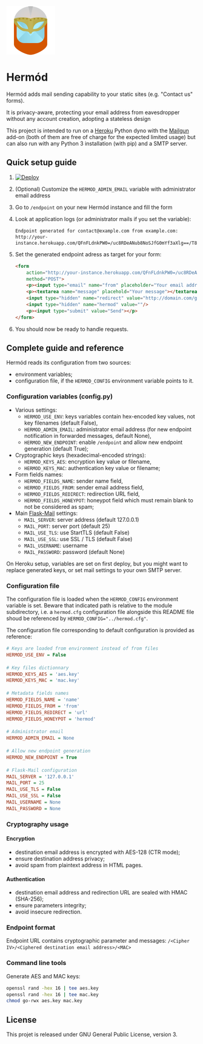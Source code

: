 <img src="hermod/static/logo.png?raw=true" type="image/png"/>

# Hermód

Hermód adds mail sending capability to your static sites (e.g. "Contact us" forms).

It is privacy-aware, protecting your email address from eavesdropper without any account creation, adopting a stateless design

This project is intended to run on a [Heroku](https://heroku.com/) Python dyno with the [Mailgun](https://elements.heroku.com/addons/mailgun) add-on (both of them are free of charge for the expected limited usage) but can also run with any Python 3 installation (with pip) and a SMTP server.

## Quick setup guide

1. [![Deploy](https://www.herokucdn.com/deploy/button.svg)](https://heroku.com/deploy)
2. (Optional) Customize the `HERMOD_ADMIN_EMAIL` variable with administrator email address
3. Go to `/endpoint` on your new Hermód instance and fill the form
4. Look at application logs (or administrator mails if you set the variable):

    ```
    Endpoint generated for contact@example.com from example.com:
    http://your-instance.herokuapp.com/QFnFLdnkPW0=/uc8RDeANub8NoSJfG0mYf3aXlg==/T84ffT6bhuNIag3Pb9rCyrVjKY39Hu5w5i9lu8SgpaQ=
    ```

5. Set the generated endpoint adress as target for your form:

    ```html
    <form
        action="http://your-instance.herokuapp.com/QFnFLdnkPW0=/uc8RDeANub8NoSJfG0mYf3aXlg==/T84ffT6bhuNIag3Pb9rCyrVjKY39Hu5w5i9lu8SgpaQ="
        method="POST">
        <p><input type="email" name="from" placeholder="Your email address"/></p>
        <p><textarea name="message" placehold="Your message"></textarea></p>
        <input type="hidden" name="redirect" value="http://domain.com/gotothispageaftersubmition"/>
        <input type="hidden" name="hermod" value=""/>
        <p><input type="submit" value="Send"></p>
    </form>
    ```

6. You should now be ready to handle requests.

## Complete guide and reference

Hermód reads its configuration from two sources:

* environment variables;
* configuration file, if the `HERMOD_CONFIG` environment variable points to it.

### Configuration variables (config.py)

* Various settings:
    * `HERMOD_USE_ENV`: keys variables contain hex-encoded key values, not key filenames (default False),
    * `HERMOD_ADMIN_EMAIL`: administrator email address (for new endpoint notification in forwarded messages, default None),
    * `HERMOD_NEW_ENDPOINT`: enable `/endpoint` and allow new endpoint generation (default True);
* Cryptographic keys (hexadecimal-encoded strings):
    * `HERMOD_KEYS_AES`: encryption key value or filename,
    * `HERMOD_KEYS_MAC`: authentication key value or filename;
* Form fields names:
    * `HERMOD_FIELDS_NAME`: sender name field,
    * `HERMOD_FIELDS_FROM`: sender email address field,
    * `HERMOD_FIELDS_REDIRECT`: redirection URL field,
    * `HERMOD_FIELDS_HONEYPOT`: honeypot field which must remain blank to not be considered as spam;
* Main [Flask-Mail](https://pythonhosted.org/Flask-Mail/) settings:
    * `MAIL_SERVER`: server address (default 127.0.0.1)
    * `MAIL_PORT`: server port (default 25)
    * `MAIL_USE_TLS`: use StartTLS (default False)
    * `MAIL_USE_SSL`: use SSL / TLS (default False)
    * `MAIL_USERNAME`: username
    * `MAIL_PASSWORD`: password (default None)

On Heroku setup, variables are set on first deploy, but you might want to replace generated keys, or set mail settings to your own SMTP server.

### Configuration file

The configuration file is loaded when the `HERMOD_CONFIG` environment variable is set.
Beware that indicated path is relative to the module subdirectory, i.e. a `hermod.cfg` configuration file alongside this README file shoud be referenced by `HERMOD_CONFIG="../hermod.cfg"`.

The configuration file corresponding to default configuration is provided as reference:

```ini
# Keys are loaded from environment instead of from files
HERMOD_USE_ENV = False

# Key files dictionnary
HERMOD_KEYS_AES = 'aes.key'
HERMOD_KEYS_MAC = 'mac.key'

# Metadata fields names
HERMOD_FIELDS_NAME = 'name'
HERMOD_FIELDS_FROM = 'from'
HERMOD_FIELDS_REDIRECT = 'url'
HERMOD_FIELDS_HONEYPOT = 'hermod'

# Administrator email
HERMOD_ADMIN_EMAIL = None

# Allow new endpoint generation
HERMOD_NEW_ENDPOINT = True
    
# Flask-Mail configuration
MAIL_SERVER = '127.0.0.1'
MAIL_PORT = 25
MAIL_USE_TLS = False
MAIL_USE_SSL = False
MAIL_USERNAME = None
MAIL_PASSWORD = None
```

### Cryptography usage

#### Encryption

* destination email address is encrypted with AES-128 (CTR mode);
* ensure destination address privacy;
* avoid spam from plaintext address in HTML pages.

#### Authentication

* destination email address and redirection URL are sealed with HMAC (SHA-256);
* ensure parameters integrity;
* avoid insecure redirection.

### Endpoint format

Endpoint URL contains cryptographic parameter and messages:
`/<Cipher IV>/<Ciphered destination email address>/<MAC>`

### Command line tools

Generate AES and MAC keys:

``` bash
openssl rand -hex 16 | tee aes.key
openssl rand -hex 16 | tee mac.key
chmod go-rwx aes.key mac.key
```

## License

This projet is released under GNU General Public License, version 3.
